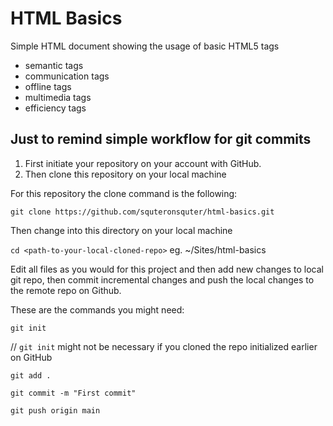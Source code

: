 # HTML Basics

Simple HTML document showing the usage of basic HTML5 tags

- semantic tags
- communication tags
- offline tags
- multimedia tags
- efficiency tags

## Just to remind simple workflow for git commits

1. First initiate your repository on your account with GitHub.
2. Then clone this repository on your local machine

For this repository the clone command is the following:

`git clone https://github.com/squteronsquter/html-basics.git`

Then change into this directory on your local machine

`cd <path-to-your-local-cloned-repo>` eg. ~/Sites/html-basics

Edit all files as you would for this project and then add new changes to local git repo, then commit incremental changes and push the local changes to the remote repo on Github.

These are the commands you might need:

`git init`

// `git init` might not be necessary if you cloned the repo initialized earlier on GitHub

`git add .`

`git commit -m "First commit"`

`git push origin main`
